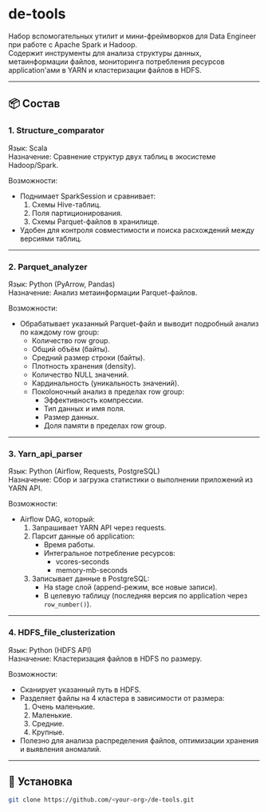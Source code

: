 # de-tools

Набор вспомогательных утилит и мини-фреймворков для Data Engineer при работе с Apache Spark и Hadoop.  
Содержит инструменты для анализа структуры данных, метаинформации файлов, мониторинга потребления ресурсов application'ами в YARN и кластеризации файлов в HDFS.

---

## 📦 Состав

### 1. Structure_comparator
Язык: Scala  
Назначение: Сравнение структур двух таблиц в экосистеме Hadoop/Spark.  

Возможности:
- Поднимает SparkSession и сравнивает:
  1. Схемы Hive-таблиц.
  2. Поля партиционирования.
  3. Схемы Parquet-файлов в хранилище.
- Удобен для контроля совместимости и поиска расхождений между версиями таблиц.

---

### 2. Parquet_analyzer
Язык: Python (PyArrow, Pandas)  
Назначение: Анализ метаинформации Parquet-файлов.  

Возможности:
- Обрабатывает указанный Parquet-файл и выводит подробный анализ по каждому row group:
  - Количество row group.
  - Общий объём (байты).
  - Средний размер строки (байты).
  - Плотность хранения (density).
  - Количество NULL значений.
  - Кардинальность (уникальность значений).
  - Покоlоночный анализ в пределах row group:
    - Эффективность компрессии.
    - Тип данных и имя поля.
    - Размер данных.
    - Доля памяти в пределах row group.

---

### 3. Yarn_api_parser
Язык: Python (Airflow, Requests, PostgreSQL)  
Назначение: Сбор и загрузка статистики о выполнении приложений из YARN API.  

Возможности:
- Airflow DAG, который:
  1. Запрашивает YARN API через requests.
  2. Парсит данные об application:
     - Время работы.
     - Интегральное потребление ресурсов:
       - vcores-seconds
       - memory-mb-seconds
  3. Записывает данные в PostgreSQL:
     - На stage слой (append-режим, все новые записи).
     - В целевую таблицу (последняя версия по application через `row_number()`).

---

### 4. HDFS_file_clusterization
Язык: Python (HDFS API)  
Назначение: Кластеризация файлов в HDFS по размеру.  

Возможности:
- Сканирует указанный путь в HDFS.
- Разделяет файлы на 4 кластера в зависимости от размера:
  1. Очень маленькие.
  2. Маленькие.
  3. Средние.
  4. Крупные.
- Полезно для анализа распределения файлов, оптимизации хранения и выявления аномалий.

---

## 🚀 Установка
```bash
git clone https://github.com/<your-org>/de-tools.git
